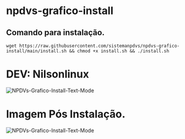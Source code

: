 # npdvs-grafico-install
## Comando para instalação. 
```wget https://raw.githubusercontent.com/sistemanpdvs/npdvs-grafico-install/main/install.sh && chmod +x install.sh && ./install.sh```
# DEV: Nilsonlinux
![NPDVs-Grafico-Install-Text-Mode](https://github.com/sistemanpdvs/npdvs-grafico-install/blob/main/npdvs-grafico-install-text-mode.png)
# Imagem Pós Instalação.
![NPDVs-Grafico-Install-Text-Mode](https://github.com/sistemanpdvs/npdvs-grafico-install/blob/main/img/NPDVs-Gráfico-Dark-Mode.png)
